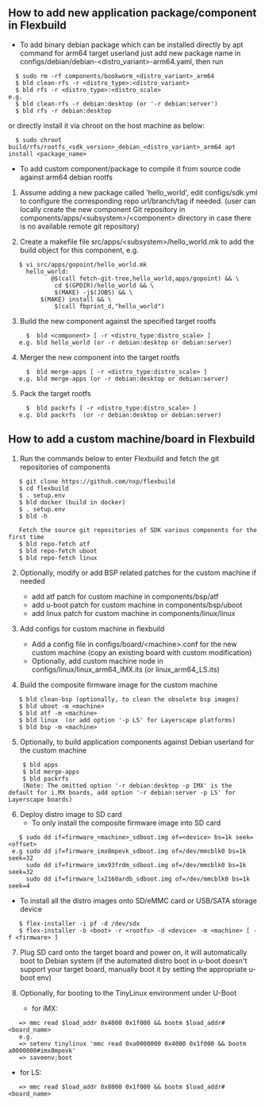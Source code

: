 ## How to add new application package/component in Flexbuild
- To add binary debian package which can be installed directly by apt command for arm64 target userland
  just add new package name in configs/debian/debian-<distro_variant>-arm64.yaml, then run
```
  $ sudo rm -rf components/bookworm_<distro_variant>_arm64
  $ bld clean-rfs -r <distro_type>:<distro_variant>
  $ bld rfs -r <distro_type>:<distro_scale>
e.g.
  $ bld clean-rfs -r debian:desktop (or '-r debian:server')
  $ bld rfs -r debian:desktop
```
  or directly install it via chroot on the host machine as below:
```
  $ sudo chroot build/rfs/rootfs_<sdk_version>_debian_<distro_variant>_arm64 apt install <package_name>
```


- To add custom component/package to compile it from source code against arm64 debian rootfs
1. Assume adding a new package called 'hello_world', edit configs/sdk.yml to configure the corresponding repo url/branch/tag if needed.
   (user can locally create the new component Git repository in components/apps/\<subsystem\>/\<component\> directory in case
    there is no available remote git repository)

2. Create a makefile file src/apps/\<subsystem\>/hello_world.mk to add the build object for this component, e.g.
```
   $ vi src/apps/gopoint/hello_world.mk
     hello_world:
            @$(call fetch-git-tree,hello_world,apps/gopoint) && \
             cd $(GPDIR)/hello_world && \
             $(MAKE) -j$(JOBS) && \
	     $(MAKE) install && \
             $(call fbprint_d,"hello_world")
```

3. Build the new component against the specified target rootfs
```
     $  bld <component> [ -r <distro_type:distro_scale> ]
   e.g. bld hello_world (or -r debian:desktop or debian:server)
```

4. Merger the new component into the target rootfs
```
     $  bld merge-apps [ -r <distro_type:distro_scale> ]
   e.g. bld merge-apps (or -r debian:desktop or debian:server)
```

5. Pack the target rootfs
```
     $  bld packrfs [ -r <distro_type:distro_scale> ]
   e.g. bld packrfs  (or -r debian:desktop or debian:server)
```




## How to add a custom machine/board in Flexbuild
1. Run the commands below to enter Flexbuild and fetch the git repositories of components
```
   $ git clone https://github.com/nxp/flexbuild
   $ cd flexbuild
   $ . setup.env
   $ bld docker (build in docker)
   $ . setup.env
   $ bld -h

   Fetch the source git repositories of SDK various components for the first time
   $ bld repo-fetch atf
   $ bld repo-fetch uboot
   $ bld repo-fetch linux
```

2. Optionally, modify or add BSP related patches for the custom machine if needed
   - add atf patch for custom machine in components/bsp/atf
   - add u-boot patch for custom machine in components/bsp/uboot
   - add linux patch for custom machine in components/linux/linux

3. Add configs for custom machine in flexbuild
   - Add a config file in configs/board/\<machine\>.conf for the new custom machine (copy an existing board with custom modification)
   - Optionally, add custom machine node in configs/linux/linux_arm64_IMX.its (or linux_arm64_LS.its)

4. Build the composite firmware image for the custom machine
```
   $ bld clean-bsp (optionally, to clean the obsolete bsp images)
   $ bld uboot -m <machine>
   $ bld atf -m <machine>
   $ bld linux  (or add option '-p LS' for Layerscape platforms)
   $ bld bsp -m <machine>
```

5. Optionally, to build application components against Debian userland for the custom machine
```
    $ bld apps
    $ bld merge-apps
    $ bld packrfs
    (Note: The omitted option '-r debian:desktop -p IMX' is the default for i.MX boards, add option '-r debian:server -p LS' for Layerscape boards)
```

6. Deploy distro image to SD card
   - To only install the composite firmware image into SD card
```
   $ sudo dd if=firmware_<machine>_sdboot.img of=<device> bs=1k seek=<offset>
 e.g sudo dd if=firmware_imx8mpevk_sdboot.img of=/dev/mmcblk0 bs=1k seek=32
     sudo dd if=firmware_imx93frdm_sdboot.img of=/dev/mmcblk0 bs=1k seek=32
     sudo dd if=firmware_lx2160ardb_sdboot.img of=/dev/mmcblk0 bs=1k seek=4
```
   - To install all the distro images onto SD/eMMC card or USB/SATA storage device
```
   $ flex-installer -i pf -d /dev/sdx
   $ flex-installer -b <boot> -r <rootfs> -d <device> -m <machine> [ -f <firmware> ]
```

7. Plug SD card onto the target board and power on, it will automatically boot to Debian system
   (if the automated distro boot in u-boot doesn't support your target board, manually boot it by setting the appropriate u-boot env)

8. Optionally, for booting to the TinyLinux environment under U-Boot
   - for iMX:
```
   => mmc read $load_addr 0x4000 0x1f000 && bootm $load_addr#<board_name>
   e.g.
   => setenv tinylinux 'mmc read 0xa0000000 0x4000 0x1f000 && bootm a0000000#imx8mpevk'
   => saveenv;boot
```
   - for LS:
```
   => mmc read $load_addr 0x8000 0x1f000 && bootm $load_addr#<board_name>
```
